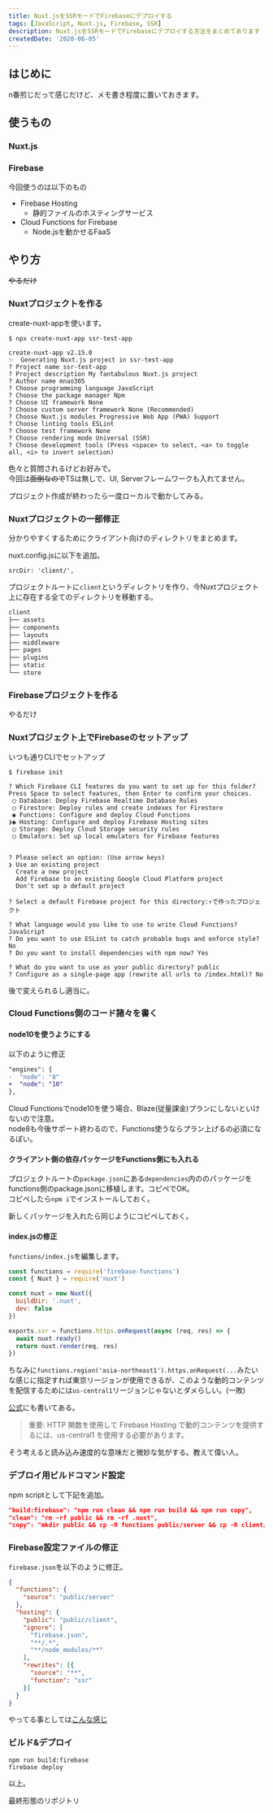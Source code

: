 ```yaml
---
title: Nuxt.jsをSSRモードでFirebaseにデプロイする
tags: [JavaScript, Nuxt.js, Firebase, SSR]
description: Nuxt.jsをSSRモードでFirebaseにデプロイする方法をまとめてあります
createdDate: '2020-06-05'
---
```


## はじめに

n番煎じだって感じだけど、メモ書き程度に置いておきます。

## 使うもの

### Nuxt.js

<link-card title="NuxtJS" text="Nuxt.js はサーバーサイドレンダリングやコード分割、ホットリローディング、静的ファイル生成などを備えた Vue.js アプリケーションを構築するためのミニマルなフレームワークです！" link-url="https://ja.nuxtjs.org/" img-src="https://nuxtjs.org/nuxt-card.png"></link-card>

### Firebase

<link-card title="Firebase" text="Firebase is Google’s mobile platform that helps you quickly develop high-quality apps and grow your business." link-url="https://firebase.google.com/" img-src="https://firebase.google.com/images/social.png"></link-card>

今回使うのは以下のもの

- Firebase Hosting
  - 静的ファイルのホスティングサービス
- Cloud Functions for Firebase
  - Node.jsを動かせるFaaS

## やり方

~~やるだけ~~

### Nuxtプロジェクトを作る

create-nuxt-appを使います。

<link-card title="GitHub" text="Create Nuxt.js App in seconds. Contribute to nuxt/create-nuxt-app development by creating an account on GitHub." link-url="https://github.com/nuxt/create-nuxt-app" img-src="https://avatars0.githubusercontent.com/u/23360933?s=400&v=4"></link-card>

```shell
$ npx create-nuxt-app ssr-test-app

create-nuxt-app v2.15.0
✨  Generating Nuxt.js project in ssr-test-app
? Project name ssr-test-app
? Project description My fantabulous Nuxt.js project
? Author name mnao305
? Choose programming language JavaScript
? Choose the package manager Npm
? Choose UI framework None
? Choose custom server framework None (Recommended)
? Choose Nuxt.js modules Progressive Web App (PWA) Support
? Choose linting tools ESLint
? Choose test framework None
? Choose rendering mode Universal (SSR)
? Choose development tools (Press <space> to select, <a> to toggle all, <i> to invert selection)
```

色々と質問されるけどお好みで。  
今回は~~面倒なので~~TSは無しで、UI, Serverフレームワークも入れてません。

プロジェクト作成が終わったら一度ローカルで動かしてみる。

### Nuxtプロジェクトの一部修正

分かりやすくするためにクライアント向けのディレクトリをまとめます。

nuxt.config.jsに以下を追加。

```text
srcDir: 'client/',
```

プロジェクトルートに`client`というディレクトリを作り、今Nuxtプロジェクト上に存在する全てのディレクトリを移動する。

```sh
client
├── assets
├── components
├── layouts
├── middleware
├── pages
├── plugins
├── static
└── store
```

### Firebaseプロジェクトを作る

やるだけ

### Nuxtプロジェクト上でFirebaseのセットアップ

いつも通りCLIでセットアップ

```shell
$ firebase init

? Which Firebase CLI features do you want to set up for this folder? Press Space to select features, then Enter to confirm your choices.
 ◯ Database: Deploy Firebase Realtime Database Rules
 ◯ Firestore: Deploy rules and create indexes for Firestore
 ◉ Functions: Configure and deploy Cloud Functions
❯◉ Hosting: Configure and deploy Firebase Hosting sites
 ◯ Storage: Deploy Cloud Storage security rules
 ◯ Emulators: Set up local emulators for Firebase features


? Please select an option: (Use arrow keys)
❯ Use an existing project
  Create a new project
  Add Firebase to an existing Google Cloud Platform project
  Don't set up a default project

? Select a default Firebase project for this directory:↑で作ったプロジェクト

? What language would you like to use to write Cloud Functions? JavaScript
? Do you want to use ESLint to catch probable bugs and enforce style? No
? Do you want to install dependencies with npm now? Yes

? What do you want to use as your public directory? public
? Configure as a single-page app (rewrite all urls to /index.html)? No
```

後で変えられるし適当に。

### Cloud Functions側のコード諸々を書く

#### node10を使うようにする

以下のように修正

```diff
"engines": {
-  "node": "8"
+  "node": "10"
},
```

Cloud Functionsでnode10を使う場合、Blaze(従量課金)プランにしないといけないので注意。  
node8も今後サポート終わるので、Functions使うならプラン上げるの必須になるぽい。

#### クライアント側の依存パッケージをFunctions側にも入れる

プロジェクトルートの`package.json`にある`dependencies`内ののパッケージをfunctions側のpackage.jsonに移植します。コピペでOK。  
コピペしたら`npm i`でインストールしておく。

新しくパッケージを入れたら同じようにコピペしておく。

#### index.jsの修正

`functions/index.js`を編集します。

```javascript
const functions = require('firebase-functions')
const { Nuxt } = require('nuxt')

const nuxt = new Nuxt({
  buildDir: '.nuxt',
  dev: false
})

exports.ssr = functions.https.onRequest(async (req, res) => {
  await nuxt.ready()
  return nuxt.render(req, res)
})
```

ちなみに`functions.region('asia-northeast1').https.onRequest(...`みたいな感じに指定すれば東京リージョンが使用できるが、このような動的コンテンツを配信するためには`us-central1`リージョンじゃないとダメらしい。(一敗)

[公式](https://firebase.google.com/docs/functions/locations?hl=ja#http_and_client-callable_functions)にも書いてある。

> 重要: HTTP 関数を使用して Firebase Hosting で動的コンテンツを提供するには、us-central1 を使用する必要があります。

そう考えると読み込み速度的な意味だと微妙な気がする。教えて偉い人。

### デブロイ用ビルドコマンド設定

npm scriptとして下記を追加。

```json
"build:firebase": "npm run clean && npm run build && npm run copy",
"clean": "rm -rf public && rm -rf .nuxt",
"copy": "mkdir public && cp -R functions public/server && cp -R client/static public/client && cp -R .nuxt public/server && cp -R public/server/.nuxt/dist/client public/client/assets
```

### Firebase設定ファイルの修正

`firebase.json`を以下のように修正。

```json
{
  "functions": {
    "source": "public/server"
  },
  "hosting": {
    "public": "public/client",
    "ignore": [
      "firebase.json",
      "**/.*",
      "**/node_modules/**"
    ],
    "rewrites": [{
      "source": "**",
      "function": "ssr"
    }]
  }
}
```

やってる事としては[こんな感じ](https://firebase.google.com/docs/hosting/functions?hl=ja#direct_requests_to_function)

### ビルド&デプロイ

```shell
npm run build:firebase
firebase deploy
```

以上。

最終形態のリポジトリ

<link-card title="mnao305/nuxt-ssr-test-app" text="Deploying Nuxt.js to Firebase in SSR mode. Contribute to mnao305/nuxt-ssr-test-app development by creating an account on GitHub." link-url="https://github.com/mnao305/nuxt-ssr-test-app" img-src="https://avatars3.githubusercontent.com/u/32170530?s=400&v=4"></link-card>
